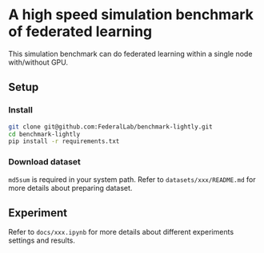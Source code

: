 # A high speed simulation benchmark of federated learning

This simulation benchmark can do federated learning within a single node with/without GPU.

## Setup

### Install

```bash
git clone git@github.com:FederalLab/benchmark-lightly.git
cd benchmark-lightly
pip install -r requirements.txt
```

### Download dataset

`md5sum` is required in your system path.
Refer to `datasets/xxx/README.md` for more details about preparing dataset.

## Experiment

Refer to `docs/xxx.ipynb` for more details about different experiments settings and results.
